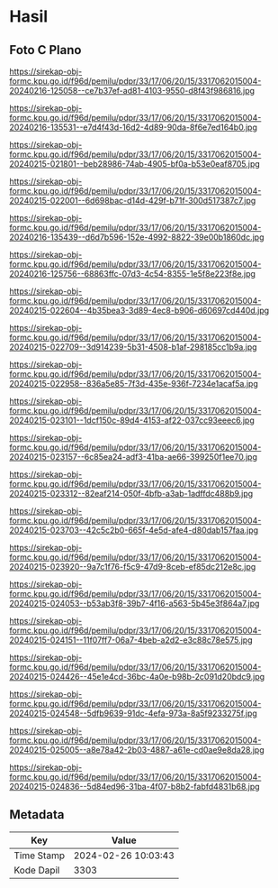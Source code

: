 # Hasil

## Foto C Plano

https://sirekap-obj-formc.kpu.go.id/f96d/pemilu/pdpr/33/17/06/20/15/3317062015004-20240216-125058--ce7b37ef-ad81-4103-9550-d8f43f986816.jpg

https://sirekap-obj-formc.kpu.go.id/f96d/pemilu/pdpr/33/17/06/20/15/3317062015004-20240216-135531--e7d4f43d-16d2-4d89-90da-8f6e7ed164b0.jpg

https://sirekap-obj-formc.kpu.go.id/f96d/pemilu/pdpr/33/17/06/20/15/3317062015004-20240215-021801--beb28986-74ab-4905-bf0a-b53e0eaf8705.jpg

https://sirekap-obj-formc.kpu.go.id/f96d/pemilu/pdpr/33/17/06/20/15/3317062015004-20240215-022001--6d698bac-d14d-429f-b71f-300d517387c7.jpg

https://sirekap-obj-formc.kpu.go.id/f96d/pemilu/pdpr/33/17/06/20/15/3317062015004-20240216-135439--d6d7b596-152e-4992-8822-39e00b1860dc.jpg

https://sirekap-obj-formc.kpu.go.id/f96d/pemilu/pdpr/33/17/06/20/15/3317062015004-20240216-125756--68863ffc-07d3-4c54-8355-1e5f8e223f8e.jpg

https://sirekap-obj-formc.kpu.go.id/f96d/pemilu/pdpr/33/17/06/20/15/3317062015004-20240215-022604--4b35bea3-3d89-4ec8-b906-d60697cd440d.jpg

https://sirekap-obj-formc.kpu.go.id/f96d/pemilu/pdpr/33/17/06/20/15/3317062015004-20240215-022709--3d914239-5b31-4508-b1af-298185cc1b9a.jpg

https://sirekap-obj-formc.kpu.go.id/f96d/pemilu/pdpr/33/17/06/20/15/3317062015004-20240215-022958--836a5e85-7f3d-435e-936f-7234e1acaf5a.jpg

https://sirekap-obj-formc.kpu.go.id/f96d/pemilu/pdpr/33/17/06/20/15/3317062015004-20240215-023101--1dcf150c-89d4-4153-af22-037cc93eeec6.jpg

https://sirekap-obj-formc.kpu.go.id/f96d/pemilu/pdpr/33/17/06/20/15/3317062015004-20240215-023157--6c85ea24-adf3-41ba-ae66-399250f1ee70.jpg

https://sirekap-obj-formc.kpu.go.id/f96d/pemilu/pdpr/33/17/06/20/15/3317062015004-20240215-023312--82eaf214-050f-4bfb-a3ab-1adffdc488b9.jpg

https://sirekap-obj-formc.kpu.go.id/f96d/pemilu/pdpr/33/17/06/20/15/3317062015004-20240215-023703--42c5c2b0-665f-4e5d-afe4-d80dab157faa.jpg

https://sirekap-obj-formc.kpu.go.id/f96d/pemilu/pdpr/33/17/06/20/15/3317062015004-20240215-023920--9a7c1f76-f5c9-47d9-8ceb-ef85dc212e8c.jpg

https://sirekap-obj-formc.kpu.go.id/f96d/pemilu/pdpr/33/17/06/20/15/3317062015004-20240215-024053--b53ab3f8-39b7-4f16-a563-5b45e3f864a7.jpg

https://sirekap-obj-formc.kpu.go.id/f96d/pemilu/pdpr/33/17/06/20/15/3317062015004-20240215-024151--11f07ff7-06a7-4beb-a2d2-e3c88c78e575.jpg

https://sirekap-obj-formc.kpu.go.id/f96d/pemilu/pdpr/33/17/06/20/15/3317062015004-20240215-024426--45e1e4cd-36bc-4a0e-b98b-2c091d20bdc9.jpg

https://sirekap-obj-formc.kpu.go.id/f96d/pemilu/pdpr/33/17/06/20/15/3317062015004-20240215-024548--5dfb9639-91dc-4efa-973a-8a5f9233275f.jpg

https://sirekap-obj-formc.kpu.go.id/f96d/pemilu/pdpr/33/17/06/20/15/3317062015004-20240215-025005--a8e78a42-2b03-4887-a61e-cd0ae9e8da28.jpg

https://sirekap-obj-formc.kpu.go.id/f96d/pemilu/pdpr/33/17/06/20/15/3317062015004-20240215-024836--5d84ed96-31ba-4f07-b8b2-fabfd4831b68.jpg


## Metadata

| Key        | Value               |
| ---------- | ------------------- |
| Time Stamp | 2024-02-26 10:03:43 |
| Kode Dapil | 3303                |



